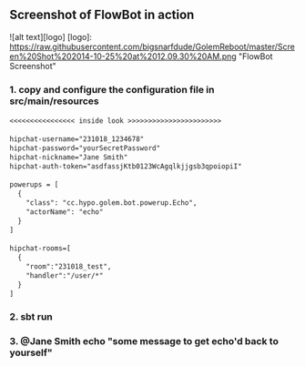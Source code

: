 ## Screenshot of FlowBot in action

![alt text][logo]
[logo]: https://raw.githubusercontent.com/bigsnarfdude/GolemReboot/master/Screen%20Shot%202014-10-25%20at%2012.09.30%20AM.png "FlowBot Screenshot"

### 1. copy and configure the configuration file in src/main/resources

```
<<<<<<<<<<<<<<<< inside look >>>>>>>>>>>>>>>>>>>>>>>

hipchat-username="231018_1234678"
hipchat-password="yourSecretPassword"
hipchat-nickname="Jane Smith"
hipchat-auth-token="asdfassjKtb0123WcAgqlkjjgsb3qpoiopiI"

powerups = [
  {
    "class": "cc.hypo.golem.bot.powerup.Echo",
    "actorName": "echo"
  }
]

hipchat-rooms=[
  {
    "room":"231018_test",
    "handler":"/user/*"
  }
]

```

### 2. sbt run

### 3. @Jane Smith echo "some message to get echo'd back to yourself"
